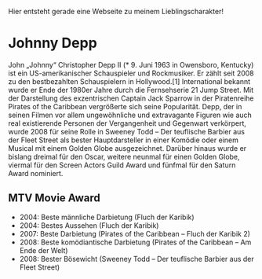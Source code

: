 Hier entsteht gerade eine Webseite zu meinem Lieblingscharakter!

# Johnny Depp
John „Johnny“ Christopher Depp II (* 9. Juni 1963 in Owensboro, Kentucky) ist ein US-amerikanischer Schauspieler und Rockmusiker. Er zählt seit 2008 zu den bestbezahlten Schauspielern in Hollywood.[1] International bekannt wurde er Ende der 1980er Jahre durch die Fernsehserie 21 Jump Street. Mit der Darstellung des exzentrischen Captain Jack Sparrow in der Piratenreihe Pirates of the Caribbean vergrößerte sich seine Popularität. Depp, der in seinen Filmen vor allem ungewöhnliche und extravagante Figuren wie auch real existierende Personen der Vergangenheit und Gegenwart verkörpert, wurde 2008 für seine Rolle in Sweeney Todd – Der teuflische Barbier aus der Fleet Street als bester Hauptdarsteller in einer Komödie oder einem Musical mit einem Golden Globe ausgezeichnet. Darüber hinaus wurde er bislang dreimal für den Oscar, weitere neunmal für einen Golden Globe, viermal für den Screen Actors Guild Award und fünfmal für den Saturn Award nominiert.

## MTV Movie Award
* 2004: Beste männliche Darbietung (Fluch der Karibik)
* 2004: Bestes Aussehen (Fluch der Karibik)
* 2007: Beste Darbietung (Pirates of the Caribbean – Fluch der Karibik 2)
* 2008: Beste komödiantische Darbietung (Pirates of the Caribbean – Am Ende der Welt)
* 2008: Bester Bösewicht (Sweeney Todd – Der teuflische Barbier aus der Fleet Street)
